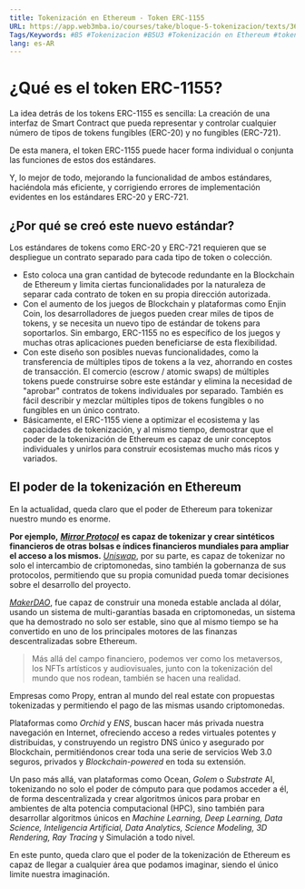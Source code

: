 ```yaml
---
title: Tokenización en Ethereum - Token ERC-1155
URL: https://app.web3mba.io/courses/take/bloque-5-tokenizacion/texts/36015187-u3-01-tokenizacion-en-ethereum-token-erc-1155
Tags/Keywords: #B5 #Tokenizacion #B5U3 #Tokenización en Ethereum #token erc-1155 #erc-1155 #erc1155
lang: es-AR
---
```

# ¿Qué es el token ERC-1155?
La idea detrás de los tokens ERC-1155 es sencilla: La creación de una interfaz de Smart Contract que pueda representar y controlar cualquier número de tipos de tokens fungibles (ERC-20) y no fungibles (ERC-721).

De esta manera, el token ERC-1155 puede hacer forma individual o conjunta las funciones de estos dos estándares. 

Y, lo mejor de todo, mejorando la funcionalidad de ambos estándares, haciéndola más eficiente, y corrigiendo errores de implementación evidentes en los estándares ERC-20 y ERC-721.

## ¿Por qué se creó este nuevo estándar?
Los estándares de tokens como ERC-20 y ERC-721 requieren que se despliegue un contrato separado para cada tipo de token o colección. 

- Esto coloca una gran cantidad de bytecode redundante en la Blockchain de Ethereum y limita ciertas funcionalidades por la naturaleza de separar cada contrato de token en su propia dirección autorizada.
- Con el aumento de los juegos de Blockchain y plataformas como Enjin Coin, los desarrolladores de juegos pueden crear miles de tipos de tokens, y se necesita un nuevo tipo de estándar de tokens para soportarlos. Sin embargo, ERC-1155 no es específico de los juegos y muchas otras aplicaciones pueden beneficiarse de esta flexibilidad.
- Con este diseño son posibles nuevas funcionalidades, como la transferencia de múltiples tipos de tokens a la vez, ahorrando en costes de transacción. El comercio (escrow / atomic swaps) de múltiples tokens puede construirse sobre este estándar y elimina la necesidad de "aprobar" contratos de tokens individuales por separado. También es fácil describir y mezclar múltiples tipos de tokens fungibles o no fungibles en un único contrato.
- Básicamente, el ERC-1155 viene a optimizar el ecosistema y las capacidades de tokenización, y al mismo tiempo, demostrar que el poder de la tokenización de Ethereum es capaz de unir conceptos individuales y unirlos para construir ecosistemas mucho más ricos y variados.

## El poder de la tokenización en Ethereum
En la actualidad, queda claro que el poder de Ethereum para tokenizar nuestro mundo es enorme. 

**Por ejemplo,** [**_Mirror Protocol_**](https://www.mirror.finance/) **es capaz de tokenizar y crear sintéticos financieros de otras bolsas e índices financieros mundiales para ampliar el acceso a los mismos.** [_Uniswap_](https://uniswap.org/), por su parte, es capaz de tokenizar no solo el intercambio de criptomonedas, sino también la gobernanza de sus protocolos, permitiendo que su propia comunidad pueda tomar decisiones sobre el desarrollo del proyecto.

[_MakerDAO_](https://makerdao.com/es/), fue capaz de construir una moneda estable anclada al dólar, usando un sistema de multi-garantías basada en criptomonedas, un sistema que ha demostrado no solo ser estable, sino que al mismo tiempo se ha convertido en uno de los principales motores de las finanzas descentralizadas sobre Ethereum.

> Más allá del campo financiero, podemos ver como los metaversos, los NFTs artísticos y audiovisuales, junto con la tokenización del mundo que nos rodean, también se hacen una realidad.

Empresas como Propy, entran al mundo del real estate con propuestas tokenizadas y permitiendo el pago de las mismas usando criptomonedas.

Plataformas como _Orchid_ y _ENS_, buscan hacer más privada nuestra navegación en Internet, ofreciendo acceso a redes virtuales potentes y distribuidas, y construyendo un registro DNS único y asegurado por Blockchain, permitiéndonos crear toda una serie de servicios Web 3.0 seguros, privados y _Blockchain-powered_ en toda su extensión. 

Un paso más allá, van plataformas como Ocean, _Golem_ o _Substrate_ AI, tokenizando no solo el poder de cómputo para que podamos acceder a él, de forma descentralizada y crear algoritmos únicos para probar en ambientes de alta potencia computacional (HPC), sino también para desarrollar algoritmos únicos en _Machine Learning, Deep Learning, Data Science, Inteligencia Artificial,_ _Data Analytics, Science Modeling, 3D Rendering, Ray Tracing_ y Simulación a todo nivel. 

En este punto, queda claro que el poder de la tokenización de Ethereum es capaz de llegar a cualquier área que podamos imaginar, siendo el único limite nuestra imaginación.